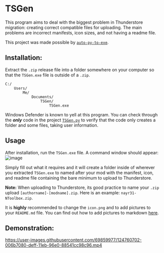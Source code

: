 # TSGen

This program aims to deal with the biggest problem in Thunderstore migration: creating correct compatible files for uploading. The main problems are incorrect manifests, icon sizes, and not having a readme file.

This project was made possible by [`auto-py-to-exe`](https://pypi.org/project/auto-py-to-exe/).

## Installation:
Extract the `.zip` release file into a folder somewhere on your computer so that the `TSGen.exe` file is outside of a `.zip`.
```
C:/
    Users/
        Me/
            Documents/
                TSGen/
                    TSGen.exe
```

Windows Defender is known to yell at this program. You can check through the ***only*** code in the project [`TSGen.py`](https://github.com/nayr31/TSGen/blob/main/TSGen.py) to verify that the code only creates a folder and some files, taking user information.

## Usage
After installation, run the `TSGen.exe` file. A command window should appear:
![image](https://user-images.githubusercontent.com/69859977/124760418-ba161180-defe-11eb-9cb8-0b514259e235.png)

Simply fill out what it requires and it will create a folder inside of wherever you extracted `TSGen.exe` to named after your mod with the manifest, icon, and readme file containing the bare minimum to upload to Thunderstore. 

**Note:** When uploading to Thunderstore, its good practice to name your `.zip` upload `[authorname]-[modname].zip`. Here is an example: `nayr31-NToolbox.zip`. 

It is **highly** recommended to change the `icon.png` and to add pictures to your `README.md` file. You can find out how to add pictures to markdown [here](https://guides.github.com/features/mastering-markdown/).

## Demonstration:
https://user-images.githubusercontent.com/69859977/124760702-006b7080-deff-11eb-96e0-88541cc98c96.mp4

